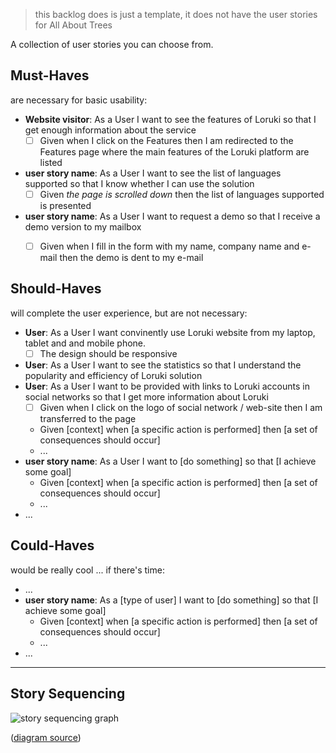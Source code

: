 > this backlog does is just a template, it does not have the user stories for All About Trees

A collection of user stories you can choose from.
## Must-Haves

are necessary for basic usability:

- **Website visitor**: As a User I want to see the features of Loruki so that I get enough information about the service
  - [ ] Given when I click on the Features then I am redirected to the Features page where the main features of the Loruki platform are listed
- **user story name**: As a User I want to see the list of languages supported so that I know whether I can use the solution
  - [ ] Given _the page is scrolled down_ then the list of languages supported is presented
- **user story name**: As a User I want to request a demo so that I receive a demo version to my mailbox
  - [ ] Given when I fill in the form with my name, company name and e-mail then the demo is dent to my e-mail


## Should-Haves

will complete the user experience, but are not necessary:
- **User**: As a User I want convinently use Loruki website from my laptop, tablet and and mobile phone.
  - [ ] The design should be responsive
- **User**: As a User I want to see the statistics so that I understand the popularity and efficiency of Loruki solution
- **User**: As a User I want to be provided with links to Loruki accounts in social networks so that I get more information about Loruki 
  - [ ] Given when I click on the logo of social network / web-site then I am transferred to the page
  - Given [context] when [a specific action is performed] then [a set of consequences should occur]
  - ...
- **user story name**: As a User I want to [do something] so that [I achieve some goal]
  - Given [context] when [a specific action is performed] then [a set of consequences should occur]
  - ...
- ...

## Could-Haves

would be really cool ... if there's time:


  - ...
- **user story name**: As a [type of user] I want to [do something] so that [I achieve some goal]
  - Given [context] when [a specific action is performed] then [a set of consequences should occur]
  - ...
- ...

---

## Story Sequencing

![story sequencing graph](./story-sequencing-graph.svg)

([diagram source](https://excalidraw.com/#json=5492536709742592,eehelCbxb4yj2n5D3cTn1g))
